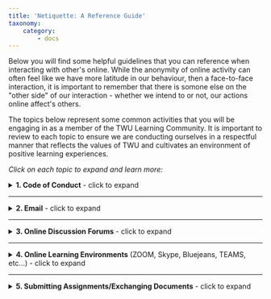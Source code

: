 ```yaml
---
title: 'Netiquette: A Reference Guide'
taxonomy:
    category:
        - docs
---
```


Below you will find some helpful guidelines that you can reference when interacting with other's online. While the anonymity of online activity can often feel like we have more latitude in our behaviour, then a face-to-face interaction, it is important to remember that there is somone else on the "other side" of our interaction - whether we intend to or not, our actions online affect's others. 

The topics below represent some common activities that you will be engaging in as a member of the TWU Learning Community. It is important to review to each topic to ensure we are conducting ourselves in a respectful manner that reflects the values of TWU and cultivates an environment of positive learning experiences. 

_Click on each topic to expand and learn more:_

<details>
  <summary><b>1. Code of Conduct</b> - click to expand</summary>
    <p><b>Overview</b></p>
    <p>We as members, contributors, and leaders pledge to make participation in our
community a harassment-free experience for everyone, regardless of age, body
size, visible or invisible disability, ethnicity, sex characteristics, gender
identity and expression, level of experience, education, socio-economic status,
nationality, personal appearance, race, religion, or sexual identity
        and orientation.</p>
<p>We pledge to act and interact in ways that contribute to an open, welcoming,
diverse, inclusive, and healthy community.</p>
    <details>
  <summary><i>Examples of Positive Behaviour</i></summary>
    <p>Examples of behavior that contributes to a positive environment for our
community include:</p>
    <p><ul><li> Demonstrating empathy and kindness toward other people.<li> Being respectful of differing opinions, viewpoints, and experiences. <li> Giving and gracefully accepting constructive feedback.<li> Accepting responsibility and apologizing to those affected by our mistakes, and learning from the experience.<li> Focusing on what is best not just for us as individuals, but for the
        overall community.</ul><li></p>
</details>
  <details>
  <summary><i>Examples of Unacceptable Behaviour</i></summary>
    <p>Examples of unacceptable behavior include:</p>
    <p><ul><li> The use of sexualized language or imagery, and sexual attention or advances of any kind.<li> Trolling, insulting or derogatory comments, and personal or political attacks. <li> Public or private harassment.<li> Publishing others' private information, such as a physical or email address, without their explicit permission.<li> Other conduct which could reasonably be considered inappropriate in a professional setting </ul><li></p>
</details>
<p><b>Enforcement Responsibilities</b></p>
<p>Community leaders are responsible for clarifying and enforcing our standards of
acceptable behavior and will take appropriate and fair corrective action in
response to any behavior that they deem inappropriate, threatening, offensive,
or harmful.</p>
<p>Community leaders have the right and responsibility to remove, edit, or reject
comments, commits, code, wiki edits, issues, and other contributions that are
not aligned to this Code of Conduct, and will communicate reasons for moderation
decisions when appropriate.</p>
<p>Instances of abusive, harassing, or otherwise unacceptable behavior may be
reported to the community leaders responsible for enforcement at
[INSERT CONTACT METHOD].</p>
<p>All complaints will be reviewed and investigated promptly and fairly.</p>
<p><mark> Keep this? Change? Delete?</mark></p>
<p><b>Scope</b></p>
<p>This Code of Conduct applies within all community spaces, and also applies when
an individual is officially representing the community in public spaces.
Examples of representing our community include using an official e-mail address,
posting via an official social media account, or acting as an appointed
representative at an online or offline event.</p>
</details>

---

<details>
  <summary><b>2. Email</b> - click to expand</summary>
    <p>Whether it be in your academic studies, or your professional career, exchanging emails is a common mode of communication with others – as such, it can also be a common source of miscommunication as people tend to rely on the same non-verbal cues that they use in face-to-face communication. Whether it is a simple question, or a more complex issue, it is best that you ALWAYS approach writing emails with a professional, academic choice of language and tone. Here are some guidelines to help:</p>
<p><b><i>Before Sending an Email:</i></b></p>
    <p><ul><li> Did you spend some time looking to see if your question was already addressed in a course outline? Discussion forum? Course site? Content?<li> If you are upset by something (such as a grade), have you taken a moment to reflect on your emotions? It is a good idea to take a few moments so that we are not writing something when we are upset…remember, once we send something, we can’t take it back!</ul></li></p>
<p><b><i>Composing an Email:</i></b></p>
    <p><ul><li> Always include a “Subject Line” that infers what your email is about. <ul><li> If you are emailing an instructor, it is best that you include a reference to the course you are enrolled in so the instructor does not have to “guess” – for example, in your subject line include “HKIN 100 - ….”</ul><li>Begin your email with the proper salutation (Mrs., Mr., Dr., etc…) – this establishes a professional, respectful tone. <li> Be mindful of other people’s time – your message should be respectful, but it should also be concise. Lengthy emails for simple matters discounts the value other’s place on their own time and resources.</ul></li></p>
<p><b>Note:</b><i>If you have a more complex matter, it might be better to use the email to set up a meeting or a phone call so that your concern can be given the time it deserves</i></p>
  <details>
  <summary><i>Things to Avoid in your Email</i></summary>
    <p><ul><li> Casual/Conversational Language – <i>an email IS NOT the same as texting!</i><li> A Rude Tone – Tone DOES NOT translate in an email – even if you intend something as a joke, it will not come across that way in an email. <ul><li> Always err on the side of professional and academic tones.</ul><li> Poor Grammar/Spelling – you are communicating in an academic and professional environment…invest time in proof-reading your message.<li> Misspelling people’s names.<li> Emojis.<li> Sarcasm.<li> Slang.<li> Using “unprofessional” fonts or colours – stick with Times New Roman or Arial (for example).<li> Using ALL CAPS – <i>it makes your email feel like you are yelling.</i></ul></li></p>
</details>
<p><b>Final Considerations</b></p>
<p>When using email, be sure to carefully consider:</p>
<p><ul><li> Is the content of this email intended for everyone? Or just one person?<ul><li> Be VERY careful using the “Reply All” function!</ul><li> Does this email include sensitive and confidential information? There is always the possibility that your words could be forwarded along without you knowing so be aware of what you put in writing.<li> What does your email address say about you? Are you using an institutional email (@twu.ca)? or a personal address (like gmail.com, or hotmail.com)?<ul><li> If you are using a personal address, is it professional in name? (Always remember this is a professional, academic environment).</ul></ul></li></p>
<p><b>Important Note:</b> Be sure to be patient when waiting for a response. People, including your instructor, have other responsibilities and may not be able to reply right away. If a few days have passed with no response, it would then be a more appropriate time to send a respectful follow-up message. While it is possible that someone may have overlooked your message or forgotten to reply, it is best to operate on the assumption that they may have not had a chance to reply yet.</p>
</details>

---

<details>
  <summary><b>3. Online Discussion Forums</b> - click to expand</summary>
    <p>A discussion board is an academic environment - you are being graded in part on how you interact and communicate your ideas. Online discussion groups are most commonly used to develop critical thinking skills, foster innovation, and facilitate learning. To realize those benefits, everyone in the group must feel respected and safe. Spend time carefully thinking about content and tone before making your comments public - Remember that once you’ve pressed send on your comment, you can’t take it back. The following guidelines help to promote a positive experience for all:</p>
  <details>
  <summary><b>Be Considerate</b></summary>
    <p><ul><li> Read the whole discussion before adding a comment – this helps provide context.<li> Ensure your post is “on topic” and within the scope of the course content.<li> Be thorough while being clear and concise. <ul><li> Use full sentences as much as possible.</ul><li> Be credible – while differing viewpoints are important and help us learn, conspiracy theories are not.<ul><li> Ensure your ideas are supported by factual evidence.</ul><li> DO NOT repeat points that have already been made – you should focus on bringing something “new” to the discussion.<ul><li> Also avoid generic replies such as “I agree” – Discussion Forums are opportunities for you to not only learn, but also contribute to the learning of others.</ul></ul></li></p>
</details>
<details>
  <summary><b>Be Open</b></summary>
    <p><ul><li> Opinions WILL differ – this is the intention of a discussion board!<ul><li> Learning involves exposing ourselves to new ideas that challenge our thinking!</ul><li> Experiences of the other members of your learning group will bring new perspectives to your own understanding.<ul><li> Embrace new ideas as a positive thing – even if you disagree!</ul><li>	Approach critiques and feedback as constructive developments in your learning journey.<li> Recognize that diversity is important for our own personal growth.<ul><li> Be mindful that not everyone at TWU is Christian.</ul></ul></li></p>
</details>
<details>
  <summary><b>Be Respectful</b></summary>
    <p><ul><li> Express disagreement in a respectful, non-critical manner.<li> Do not attack or make personal, insulting remarks when opinions differ.<li> Be sure to explain idioms and Christian worldview statements - Not everyone at TWU is Christian or from a Canadian background. <ul><li><b>Be aware of how culture and language can influence meaning!</b></ul><li> Proof-read and edit before submitting (Academic Environment).<li> Control your temper!.<ul><li> Ideas that trigger an emotional response are GOOD because it is challenging something we believe to be true – reflect on this, DO NOT ACT ON IT!</ul></ul></li></p>
</details>
<p><b>Other Considerations:</b></p>
<p>Whether you are participating in a discussion as part of a course, part of a professional environment, or within your own personal pursuits, it is important to develop an awareness around matters of privacy. Some forums you will participate in will be more private than others – THIS IS AN IMPORTANT CONSIDERATION. Always remember, when we submit an online post, there is usually some public openness (word choice?) so it is important that we always carefully consider what we post. </p>
</details>

---

<details>
  <summary><b>4. Online Learning Environments</b> (ZOOM, Skype, Bluejeans, TEAMS, etc...) - click to expand</summary>
    <p>Your learning will often take place in an online meeting forum such as ZOOM – these online meeting forums are called Synchronous Learning Environments. Whether it is with an Instructor, Teaching Assistant, Facilitator, or peers, these environments require their own, unique considerations when it comes to netiquette. Take a look at some guidelines:</p>
    <p><b>NOTE:</b> <i>Different meetings may have different guidelines. Be sure to review any guidelines set out by your instructor prior to attending a synchronous learning session!</i></p>
  <details>
  <summary><i>General Guidelines</i></summary>
    <p><ul><li> When joining a meeting, ensure your mic is muted.<li> When someone else is presenting, mute your mic. <li> Clarify whether the expectation is that your camera is “on” or “off” during meeting.<ul><li> This may differ from situation to situation!.</ul><li> Remember – sometimes these meetings are being recorded so be mindful of your actions and contributions.</li></p>
</details>
   <details>
  <summary><i>Asking a Question</i></summary>
    <p><ul><li> Most communication apps that you will use will have a “chat” function – this is where you can type any questions. <ul><li> This way you are not interrupting – presenter can address questions at an appropriate time.</ul></li></p>
</details>
<p><b>What Does Active Learning/Participation Look Like in an Online "Classroom"?</b></p>
<p><ul><li> Camera on, mic muted<li> Asking questions in the chat.<li> Resisting the temptation to surf, check email, etc... in another tab or on another device<li> Using reactions to respond during the presentation<ul><li> Emoji use is acceptable (YAY!)</ul><li> Repeating what someone said before you to acknowledge their thoughts before proceeding with new ideas.</ul></li></p>
</details>

---

<details>
  <summary><b>5. Submitting Assignments/Exchanging Documents</b> - click to expand</summary>
    <p>Typically, most courses will provide guidelines for submitting an assignment – it is important to follow these guidelines. Be sure to review all course information, and assignment information, prior to submitting any documentation.</p>
    <p>Many instructors will expect student’s to use a specific naming convention when submitting an assignment. For example, you might be asked to label your assignments as:</p>
    <p><ul><li><b>"FirstName_LastName_AssignmentNumber"</b><ul><li>instead of "randomtitle99.docx.”</ul></ul></li></p>
    <p>Be aware that these are not suggestions, but rather, expectations to help with the organization of documents.</p>
    <p>Also, it is helpful to keep this in mind when exchanging documents with other students (as part of a group project, for example). Using random titles for your documents makes it a challenge for your peers to organize documents as well – be considerate and try to provide some meaning when saving your documents.</p>
</details>
